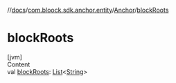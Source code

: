 //[docs](../../index.md)/[com.bloock.sdk.anchor.entity](../index.md)/[Anchor](index.md)/[blockRoots](block-roots.md)



# blockRoots  
[jvm]  
Content  
val [blockRoots](block-roots.md): [List](https://kotlinlang.org/api/latest/jvm/stdlib/kotlin.collections/-list/index.html)<[String](https://kotlinlang.org/api/latest/jvm/stdlib/kotlin/-string/index.html)>  




